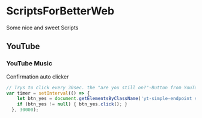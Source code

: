 # ScriptsForBetterWeb
Some nice and sweet Scripts


## YouTube
### YouTube Music 
Confirmation auto clicker

```javascript
// Trys to click every 30sec. the "are you still on?"-Button from YouTube Music. 
var timer = setInterval(() => { 
    let btn_yes = document.getElementsByClassName('yt-simple-endpoint style-scope yt-button-renderer')[0]; 
    if (btn_yes != null) { btn_yes.click(); } 
  }, 30000);
```
